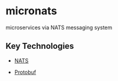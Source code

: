 # micronats

microservices via NATS messaging system

## Key Technologies

* [NATS](https://nats.io)

* [Protobuf](https://developers.google.com/protocol-buffers/)
